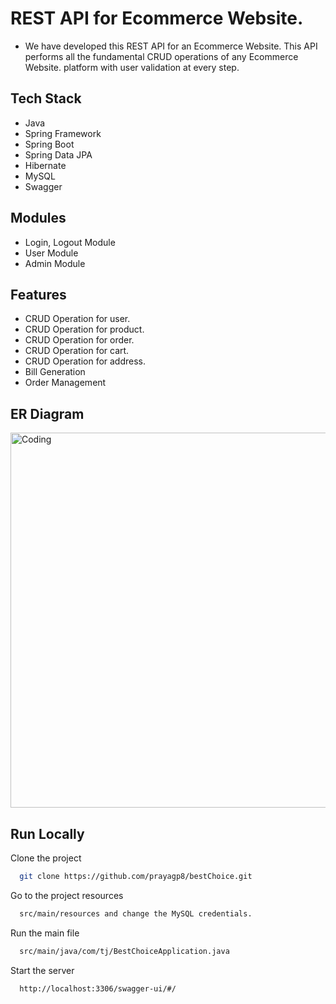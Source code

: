 # REST API for Ecommerce Website.

* We have developed this REST API for an Ecommerce Website. This API performs all the fundamental CRUD operations of any Ecommerce Website. platform with user validation at every step.

## Tech Stack

* Java
* Spring Framework
* Spring Boot
* Spring Data JPA
* Hibernate
* MySQL
* Swagger

## Modules

* Login, Logout Module
* User Module
* Admin Module
## Features

* CRUD Operation for user.
* CRUD Operation for product.
* CRUD Operation for order.
* CRUD Operation for cart.
* CRUD Operation for address.
* Bill Generation
* Order Management


## ER Diagram
<img  alt="Coding" width="600" src="https://user-images.githubusercontent.com/103635204/204790968-900cdc59-cfb5-41ee-b690-680b77200008.png">

## Run Locally

Clone the project

```bash
  git clone https://github.com/prayagp8/bestChoice.git
```

Go to the project resources

```bash
  src/main/resources and change the MySQL credentials.
```

Run the main file

```bash
  src/main/java/com/tj/BestChoiceApplication.java
  ```

Start the server

```bash
  http://localhost:3306/swagger-ui/#/
```
